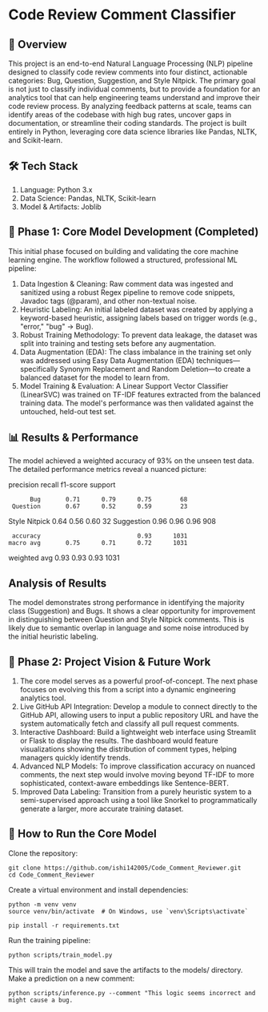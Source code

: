 # Code Review Comment Classifier
## 🚀 Overview
This project is an end-to-end Natural Language Processing (NLP) pipeline designed to classify code review comments into four distinct, actionable categories: Bug, Question, Suggestion, and Style Nitpick.
The primary goal is not just to classify individual comments, but to provide a foundation for an analytics tool that can help engineering teams understand and improve their code review process. By analyzing feedback patterns at scale, teams can identify areas of the codebase with high bug rates, uncover gaps in documentation, or streamline their coding standards.
The project is built entirely in Python, leveraging core data science libraries like Pandas, NLTK, and Scikit-learn.

## 🛠️ Tech Stack
1. Language: Python 3.x
2. Data Science: Pandas, NLTK, Scikit-learn
3. Model & Artifacts: Joblib

## 🔬 Phase 1: Core Model Development (Completed)
This initial phase focused on building and validating the core machine learning engine. The workflow followed a structured, professional ML pipeline:
1. Data Ingestion & Cleaning: Raw comment data was ingested and sanitized using a robust Regex pipeline to remove code snippets, Javadoc tags (@param), and other non-textual noise.
2. Heuristic Labeling: An initial labeled dataset was created by applying a keyword-based heuristic, assigning labels based on trigger words (e.g., "error," "bug" -> Bug).
3. Robust Training Methodology: To prevent data leakage, the dataset was split into training and testing sets before any augmentation.
4. Data Augmentation (EDA): The class imbalance in the training set only was addressed using Easy Data Augmentation (EDA) techniques—specifically Synonym Replacement and Random Deletion—to create a balanced dataset for the model to learn from.
5. Model Training & Evaluation: A Linear Support Vector Classifier (LinearSVC) was trained on TF-IDF features extracted from the balanced training data. The model's performance was then validated against the untouched, held-out test set.

## 📊 Results & Performance
The model achieved a weighted accuracy of 93% on the unseen test data. The detailed performance metrics reveal a nuanced picture:

precision    recall  f1-score   support

          Bug       0.71      0.79      0.75        68
     Question       0.67      0.52      0.59        23
Style Nitpick       0.64      0.56      0.60        32
   Suggestion       0.96      0.96      0.96       908

     accuracy                           0.93      1031
    macro avg       0.75      0.71      0.72      1031
 weighted avg       0.93      0.93      0.93      1031

## Analysis of Results
The model demonstrates strong performance in identifying the majority class (Suggestion) and Bugs.
It shows a clear opportunity for improvement in distinguishing between Question and Style Nitpick comments. This is likely due to semantic overlap in language and some noise introduced by the initial heuristic labeling.

## 🔮 Phase 2: Project Vision & Future Work
1. The core model serves as a powerful proof-of-concept. The next phase focuses on evolving this from a script into a dynamic engineering analytics tool.
2. Live GitHub API Integration: Develop a module to connect directly to the GitHub API, allowing users to input a public repository URL and have the system automatically fetch and classify all pull request comments.
3. Interactive Dashboard: Build a lightweight web interface using Streamlit or Flask to display the results. The dashboard would feature visualizations showing the distribution of comment types, helping managers quickly identify trends.
4. Advanced NLP Models: To improve classification accuracy on nuanced comments, the next step would involve moving beyond TF-IDF to more sophisticated, context-aware embeddings like Sentence-BERT.
5. Improved Data Labeling: Transition from a purely heuristic system to a semi-supervised approach using a tool like Snorkel to programmatically generate a larger, more accurate training dataset.


## 🔧 How to Run the Core Model
Clone the repository:

```
git clone https://github.com/ishi142005/Code_Comment_Reviewer.git
cd Code_Comment_Reviewer
```

Create a virtual environment and install dependencies:

```
python -m venv venv
source venv/bin/activate  # On Windows, use `venv\Scripts\activate`
```

```
pip install -r requirements.txt
```

Run the training pipeline:

```
python scripts/train_model.py
```

This will train the model and save the artifacts to the models/ directory.
Make a prediction on a new comment:

```
python scripts/inference.py --comment "This logic seems incorrect and might cause a bug.
```